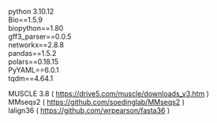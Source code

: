 

python 3.10.12 <br />
  Bio==1.5.9 <br />
  biopython==1.80 <br />
  gff3_parser==0.0.5 <br />
  networkx==2.8.8 <br /> 
  pandas==1.5.2 <br />
  polars==0.18.15 <br /> 
  PyYAML==6.0.1 <br /> 
  tqdm==4.64.1 <br /> 

MUSCLE 3.8 ( https://drive5.com/muscle/downloads_v3.htm ) <br />
MMseqs2 ( https://github.com/soedinglab/MMseqs2 ) <br />
lalign36 ( https://github.com/wrpearson/fasta36 ) <br />
